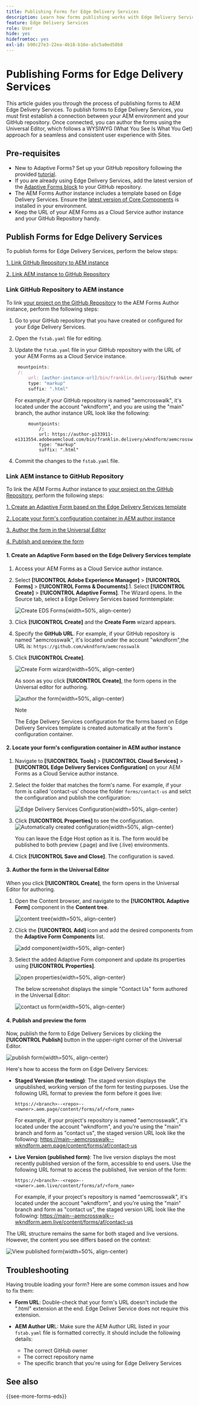 ```yaml
---
title: Publishing Forms for Edge Delivery Services
description: Learn how forms publishing works with Edge Delivery Services and how to publish AEM forms with Edge Delivery Services.
feature: Edge Delivery Services
role: User
hide: yes
hidefromtoc: yes
exl-id: b90c27e3-22ea-4b18-b16e-a5c5a0ed58b8
---
```

# Publishing Forms for Edge Delivery Services 

This article guides you through the process of publishing forms to AEM Edge Delivery Services.
To publish forms to Edge Delivery Services, you must first establish a connection between your AEM environment and your GitHub repository. Once connected, you can author the forms using the Universal Editor, which follows a WYSIWYG (What You See Is What You Get) approach for a seamless and consistent user experience with Sites.

## Pre-requisites

* New to Adaptive Forms? Set up your GitHub repository following the provided [tutorial](/help/edge/docs/forms/tutorial.md#add-adaptive-forms-block-to-your-existing-aem-project).
* If you are already using Edge Delivery Services, add the latest version of the [Adaptive Forms block](/help/edge/docs/forms/tutorial.md#) to your GitHub repository. 
* The AEM Forms Author instance includes a template based on Edge Delivery Services. Ensure the [latest version of Core Components](https://github.com/adobe/aem-core-forms-components) is installed in your environment.
* Keep the URL of your AEM Forms as a Cloud Service author instance and your GitHub Repository handy. 

##  Publish Forms for Edge Delivery Services 

To publish forms for Edge Delivery Services, perform the below steps:

[1. Link GitHub Repository to AEM instance](#link-github-repository-to-aem-instance)

[2. Link AEM instance to GitHub Repository](#link-aem-instance-to-github-repository)
  
### Link GitHub Repository to AEM instance

To link [your project on the GitHub Repository](/help/edge/docs/forms/tutorial.md) to the AEM Forms Author instance, perform the following steps: 

1. Go to your GitHub repository that you have created or configured for your Edge Delivery Services.
1. Open the `fstab.yaml` file for editing.
1. Update the `fstab.yaml` file in your GitHub repository with the URL of your AEM Forms as a Cloud Service instance.
   
   ```javascript
    mountpoints:
    /:
        url: [author-instance-url]/bin/franklin.delivery/[Github owner]/[Github Repository]/[Github branch] 
        type: "markup"
        suffix: ".html"
   ```

   For example,if your GitHub repository is named "aemcrosswalk", it's located under the account "wkndform", and you are using the "main" branch, the author instance URL look like the following:

   ```
        mountpoints:
            /:
            url: https://author-p133911-e1313554.adobeaemcloud.com/bin/franklin.delivery/wkndform/aemcrosswalk/main
            type: "markup"
            suffix: ".html"

   ```

1. Commit the changes to the `fstab.yaml` file.
 
### Link AEM instance to GitHub Repository

To link the AEM Forms Author instance to [your project on the GitHub Repository](/help/edge/docs/forms/tutorial.md), perform the following steps:

[1. Create an Adaptive Form based on the Edge Delivery Services template](#1-create-an-adaptive-form-based-on-the-edge-delivery-services-template)

[2. Locate your form's configuration container in AEM author instance](#2-locate-your-forms-configuration-container-in-aem-author-instance)

[3. Author the form in the Universal Editor](#3-author-the-form-in-the-universal-editor)

[4. Publish and preview the form](#4-publish-and-preview-the-form)

#### 1. Create an Adaptive Form based on the Edge Delivery Services template

1. Access your AEM Forms as a Cloud Service author instance.
1. Select **[!UICONTROL Adobe Experience Manager]** &gt; **[!UICONTROL Forms]** &gt; **[!UICONTROL Forms & Documents]**.1.  Select **[!UICONTROL Create]**  &gt; **[!UICONTROL Adaptive Forms]**. The Wizard opens. In the Source tab, select a Edge Delivery Services based formtemplate:

    ![Create EDS Forms](/help/edge/assets/create-eds-forms.png){width=50%, align-center}

1. Click **[!UICONTROL Create]** and the **Create Form** wizard appears.
1. Specify the **GitHub URL**. For example, if your GitHub repository is named "aemcrosswalk", it's located under the account "wkndform",the URL is:
    `https://github.com/wkndform/aemcrosswalk`
1. Click **[!UICONTROL Create]**.

    ![Create Form wizard](/help/edge/assets/create-form-wizard.png){width=50%, align-center}

    As soon as you click **[!UICONTROL Create]**, the form opens in the Universal editor for authoring.

    ![author the form](/help/edge/assets/author-form.png){width=50%, align-center}

    >[!NOTE]
    >
    > The Edge Delivery Services configuration for the forms based on Edge Delivery Services template is created automatically at the form's configuration container.

#### 2. Locate your form's configuration container in AEM author instance

1. Navigate to **[!UICONTROL Tools]** > **[!UICONTROL Cloud Services]** >  **[!UICONTROL Edge Delivery Services Configuration]** on your AEM Forms as a Cloud Service author instance.
1. Select the folder that matches the form's name. For example, if your form is called 'contact-us' choose the folder `forms/contact-us` and selct the configuration and publish the configuration:

    ![Edge Delivery Services Configuration](/help/forms/assets/aem-instance-eds-configuration.png){width=50%, align-center}

1. Click **[!UICONTROL Properties]** to see the configuration.   
    ![Automatically created configuration](/help/edge/assets/aem-forms-create-configuration-github.png){width=50%, align-center}

    You can leave the Edge Host option as it is. The form would be published to both preview (.page) and live (.live) environments. 

1. Click **[!UICONTROL Save and Close]**. The configuration is saved. 

#### 3. Author the form in the Universal Editor

When you click **[!UICONTROL Create]**, the form opens in the Universal Editor for authoring. 

1. Open the Content browser, and navigate to the **[!UICONTROL Adaptive Form]** component in the **Content tree**.

    ![content tree](/help/edge/assets/content-tree.png){width=50%, align-center}

1. Click the **[!UICONTROL Add]** icon and add the desired components from the **Adaptive Form Components** list. 
   
    ![add component](/help/edge/assets/add-component.png){width=50%, align-center}

1. Select the added Adaptive Form component and update its properties using **[!UICONTROL Properties]**.
 
    ![open properties](/help/edge/assets/component-properties.png){width=50%, align-center}

    The below screenshot displays the simple "Contact Us" form authored in the Universal Editor:

    ![contact us form](/help/edge/assets/contact-us.png){width=50%, align-center}

#### 4. Publish and preview the form
    
Now, publish the form to Edge Delivery Services by clicking the **[!UICONTROL Publish]** button in the upper-right corner of the Universal Editor.

![publish form](/help/edge/assets/publish-form.png){width=50%, align-center}


Here's how to access the form on Edge Delivery Services:

* **Staged Version (for testing)**: The staged version displays the unpublished, working version of the form for testing purposes. Use the following URL format to preview the form before it goes live:

    `https://<branch>--<repo>--<owner>.aem.page/content/forms/af/<form_name>`

    For example, if your project's repository is named "aemcrosswalk", it's located under the account "wkndform", and you're using the "main" branch and form as "contact us", the staged version URL look like the following:
    https://main--aemcrosswalk--wkndform.aem.page/content/forms/af/contact-us

* **Live Version (published form)**:   The live version displays the most recently published version of the form, accessible to end users. Use the following URL format to access the published, live version of the form:

    `https://<branch>--<repo>--<owner>.aem.live/content/forms/af/<form_name>`

    For example, if your project's repository is named "aemcrosswalk", it's located under the account "wkndform", and you're using the "main" branch and form as "contact us", the staged version URL look like the following:
    https://main--aemcrosswalk--wkndform.aem.live/content/forms/af/contact-us

The URL structure remains the same for both staged and live versions. However, the content you see differs based on the context:

![View published form](/help/edge/assets/eds-view-publish-form.png){width=50%, align-center}

## Troubleshooting 

Having trouble loading your form? Here are some common issues and how to fix them:

* **Form URL**: Double-check that your form's URL doesn't include the ".html" extension at the end. Edge Deliver Service does not require this extension.

* **AEM Author UR**L: Make sure the AEM Author URL listed in your `fstab.yaml` file is formatted correctly. It should include the following details:

    * The correct GitHub owner
    * The correct repository name
    * The specific branch that you're using for Edge Delivery Services

<!-- * **JSON Display**: If you see only JSON data instead of the actual form, your form block might be outdated. You can update it to the latest version available on https://github.com/adobe-rnd/aem-boilerplate-forms.
-->

## See also

{{see-more-forms-eds}}

